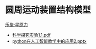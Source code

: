 # 圆周运动装置结构模型  
[乐聚·星原力](http://www.lejuxyuanli.com/)  
* [科学探究实验1.1.pdf](https://github.com/Baymax94/Learning-Robot/files/3314006/1.1.pdf)  
* [python在人工智能教学中的应用2.pptx](https://github.com/Baymax94/Learning-Robot/files/3314011/python.2.pptx)
